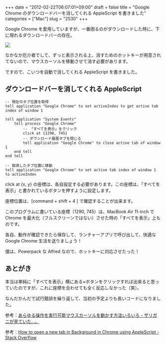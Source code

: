 +++
date = "2012-02-22T06:07:01+09:00"
draft = false
title = "Google Chrome のダウンロードバーを消してくれる AppleScript を書きました"
categories = ["Mac"]
slug = "2530"
+++

Google Chrome を愛用していますが、一番困るのがダウンロードした時に、下に現れるダウンロードバーの存在。

![](/images/2012/02/2530_1.png)

なかなか厄介者でして、ずっと表示される上、消すためのホットキーが用意されてないので、マウスカーソルを移動させて消す必要があります。

ですので、こいつを自動で消してくれる AppleScript を書きました。

## ダウンロードバーを消してくれる AppleScript

```
-- 現在のタブ位置を取得
tell application "Google Chrome" to set activeIndex to get active tab index of window 1

tell application "System Events"
	tell process "Google Chrome"
		-- 「すべてを表示」をクリック
		click at {1290, 745}
		-- ダウンロード履歴タブを閉じる
		tell application "Google Chrome" to close active tab of window 1
	end tell
end tell

-- 取得したタブ位置に移動
tell application "Google Chrome" to set active tab index of window 1 to activeIndex
```

click at {x, y} の座標は、各自設定する必要があります。この座標は、「すべてを表示」と書かれているボタンを押すように設定します。

座標位置は、[command + shift + 4 ] で確認することが出来ます。

このプログラムに書いている座標（1290, 745）は、MacBook Air 11-inch で Chrome を最大化（フルスクリーンではない）させた時の「すべてを表示」上ものです。

各自、動作が確認できたら保存して、ランチャーアプリで呼び出して、快適な Google Chrome 生活を送りましょう！

僕は、Powerpack な Alfred なので、ホットキーに対応させたった！

## あとがき

本当は単純に「すべてを表示」横にある×ボタンをクリックすれば出来ると思っていたのですが、これに座標を合わせても全く反応しなかった（笑）。

なんだかんだで試行錯誤を繰り返して、当初の予定よりも長いコードになりました。

参考：[あらゆる操作を実行可能マウスカーソルを動かす方法いろいろ - ザリガニが見ていた...。](http://d.hatena.ne.jp/zariganitosh/20120110/moving_mouse_technique)

参考：[How to open a new tab in Background in Chrome using AppleScript - Stack Overflow](http://stackoverflow.com/questions/6007338/how-to-open-a-new-tab-in-background-in-chrome-using-applescript)
